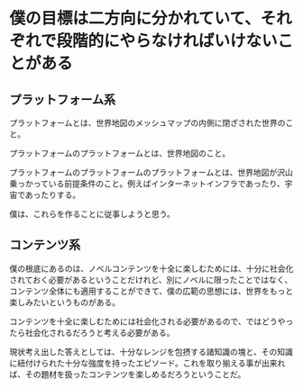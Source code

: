 # 僕の目標は二方向に分かれていて、それぞれで段階的にやらなければいけないことがある

## プラットフォーム系

プラットフォームとは、世界地図のメッシュマップの内側に閉ざされた世界のこと。<br>

プラットフォームのプラットフォームとは、世界地図のこと。<br>

プラットフォームのプラットフォームのプラットフォームとは、世界地図が沢山乗っかっている前提条件のこと。例えばインターネットインフラであったり、宇宙であったりする。<br>

僕は、これらを作ることに従事しようと思う。<br>

## コンテンツ系

僕の根底にあるのは、ノベルコンテンツを十全に楽しむためには、十分に社会化されておく必要があるということだけれど、別にノベルに限ったことではなく、コンテンツ全体にも適用することができて、僕の広範の思想には、世界をもっと楽しみたいというものがある。<br>

コンテンツを十全に楽しむためには社会化される必要があるので、ではどうやったら社会化されるだろうと考える必要がある。<br>

現状考え出した答えとしては、十分なレンジを包摂する諸知識の塊と、その知識に紐付けられた十分な強度を持ったエピソード。これを取り揃える事が出来れば、その題材を扱ったコンテンツを楽しめるだろうということだ。<br>